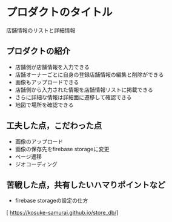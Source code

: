 # プロダクトのタイトル
店舗情報のリストと詳細情報

## プロダクトの紹介

- 店舗側が店舗情報を入力できる
- 店舗オーナーごとに自身の登録店舗情報の編集と削除ができる
- 画像もアップロードできる
- 店舗側から入力された情報を店舗情報リストに掲載できる
- さらに詳細な情報は詳細面に遷移して確認できる
- 地図で場所を確認できる

## 工夫した点，こだわった点

- 画像のアップロード
- 画像の保存先をfirebase storageに変更
- ページ遷移
- ジオコーディング

## 苦戦した点，共有したいハマりポイントなど

- firebase storageの設定の仕方

[ https://kosuke-samurai.github.io/store_db/]